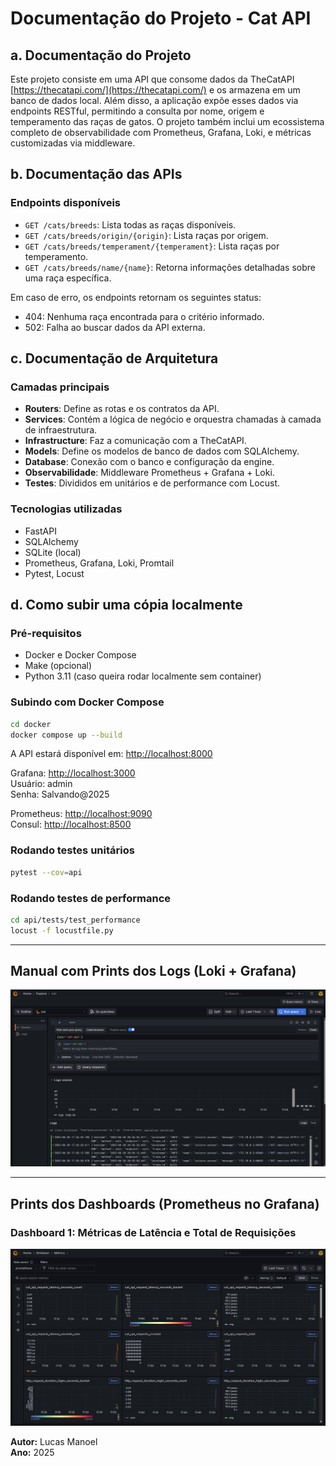 # Documentação do Projeto - Cat API

## a. Documentação do Projeto

Este projeto consiste em uma API que consome dados da TheCatAPI [https://thecatapi.com/](https://thecatapi.com/) e os armazena em um banco de dados local. Além disso, a aplicação expõe esses dados via endpoints RESTful, permitindo a consulta por nome, origem e temperamento das raças de gatos. O projeto também inclui um ecossistema completo de observabilidade com Prometheus, Grafana, Loki, e métricas customizadas via middleware.

## b. Documentação das APIs

### Endpoints disponíveis

- `GET /cats/breeds`: Lista todas as raças disponíveis.
- `GET /cats/breeds/origin/{origin}`: Lista raças por origem.
- `GET /cats/breeds/temperament/{temperament}`: Lista raças por temperamento.
- `GET /cats/breeds/name/{name}`: Retorna informações detalhadas sobre uma raça específica.

Em caso de erro, os endpoints retornam os seguintes status:
- 404: Nenhuma raça encontrada para o critério informado.
- 502: Falha ao buscar dados da API externa.

## c. Documentação de Arquitetura

### Camadas principais

- **Routers**: Define as rotas e os contratos da API.
- **Services**: Contém a lógica de negócio e orquestra chamadas à camada de infraestrutura.
- **Infrastructure**: Faz a comunicação com a TheCatAPI.
- **Models**: Define os modelos de banco de dados com SQLAlchemy.
- **Database**: Conexão com o banco e configuração da engine.
- **Observabilidade**: Middleware Prometheus + Grafana + Loki.
- **Testes**: Divididos em unitários e de performance com Locust.

### Tecnologias utilizadas

- FastAPI
- SQLAlchemy
- SQLite (local)
- Prometheus, Grafana, Loki, Promtail
- Pytest, Locust

## d. Como subir uma cópia localmente

### Pré-requisitos

- Docker e Docker Compose
- Make (opcional)
- Python 3.11 (caso queira rodar localmente sem container)

### Subindo com Docker Compose

```bash
cd docker
docker compose up --build
```

A API estará disponível em: [http://localhost:8000](http://localhost:8000)

Grafana: [http://localhost:3000](http://localhost:3000)  
Usuário: admin  
Senha: Salvando@2025

Prometheus: [http://localhost:9090](http://localhost:9090)  
Consul: [http://localhost:8500](http://localhost:8500)

### Rodando testes unitários

```bash
pytest --cov=api
```

### Rodando testes de performance

```bash
cd api/tests/test_performance
locust -f locustfile.py
```

---

## Manual com Prints dos Logs (Loki + Grafana)

![Logs no Grafana via Loki](img\Log_Grafana.png)

---

## Prints dos Dashboards (Prometheus no Grafana)

### Dashboard 1: Métricas de Latência e Total de Requisições

![Dashboard com métricas Prometheus](img\Dashboard.png)


**Autor:** Lucas Manoel  
**Ano:** 2025